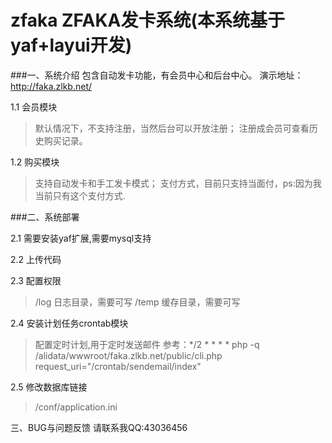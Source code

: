 # zfaka ZFAKA发卡系统(本系统基于yaf+layui开发)

###一、系统介绍
包含自动发卡功能，有会员中心和后台中心。
演示地址：http://faka.zlkb.net/

1.1 会员模块
> 默认情况下，不支持注册，当然后台可以开放注册；
>注册成会员可查看历史购买记录。
	
1.2 购买模块
>支持自动发卡和手工发卡模式；
>支付方式，目前只支持当面付，ps:因为我当前只有这个支付方式.
	

###二、系统部署

2.1 需要安装yaf扩展,需要mysql支持

2.2 上传代码

2.3 配置权限
>/log      日志目录，需要可写
>/temp     缓存目录，需要可写
	
2.4 安装计划任务crontab模块
>配置定时计划,用于定时发送邮件
>参考：*/2 * * * * php -q /alidata/wwwroot/faka.zlkb.net/public/cli.php request_uri="/crontab/sendemail/index"
	
2.5 修改数据库链接
>/conf/application.ini
	
	
三、BUG与问题反馈
   请联系我QQ:43036456

